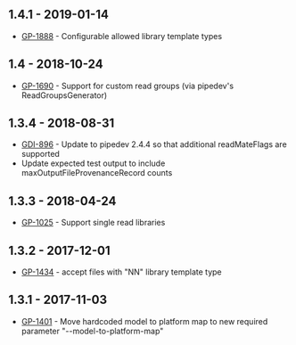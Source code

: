 ## 1.4.1 - 2019-01-14
- [GP-1888](https://jira.oicr.on.ca/browse/GP-1888) - Configurable allowed library template types
## 1.4 - 2018-10-24
- [GP-1690](https://jira.oicr.on.ca/browse/GP-1690) - Support for custom read groups (via pipedev's ReadGroupsGenerator)
## 1.3.4 - 2018-08-31
- [GDI-896](https://jira.oicr.on.ca/browse/GDI-896) - Update to pipedev 2.4.4 so that additional readMateFlags are supported
- Update expected test output to include maxOutputFileProvenanceRecord counts
## 1.3.3 - 2018-04-24
- [GP-1025](https://jira.oicr.on.ca/browse/GP-1025) - Support single read libraries
## 1.3.2 - 2017-12-01
- [GP-1434](https://jira.oicr.on.ca/browse/GP-1434) - accept files with "NN" library template type
## 1.3.1 - 2017-11-03
- [GP-1401](https://jira.oicr.on.ca/browse/GP-1401) - Move hardcoded model to platform map to new required parameter "--model-to-platform-map"
